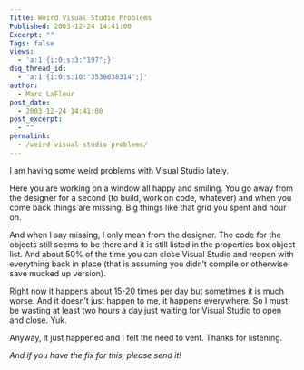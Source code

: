 ```yaml
---
Title: Weird Visual Studio Problems
Published: 2003-12-24 14:41:00
Excerpt: ""
Tags: false
views:
  - 'a:1:{i:0;s:3:"197";}'
dsq_thread_id:
  - 'a:1:{i:0;s:10:"3538638314";}'
author:
  - Marc LaFleur
post_date:
  - 2003-12-24 14:41:00
post_excerpt:
  - ""
permalink:
  - /weird-visual-studio-problems/
---
```

<div class="Section1"> <p>I am having some weird problems with Visual Studio lately.</p> <p>Here you are working on a window all happy and smiling. You go away from the designer for a second (to build, work on code, whatever) and when you come back things are missing. Big things like that grid you spent and hour on.</p> <p>And when I say missing, I only mean from the designer. The code for the objects still seems to be there and it is still listed in the properties box object list. And about 50% of the time you can close Visual Studio and reopen with everything back in place (that is assuming you didn&#8217;t compile or otherwise save mucked up version).</p> <p>Right now it happens about 15-20 times per day but sometimes it is much worse. And it doesn&#8217;t just happen to me, it happens everywhere. So I must be wasting at least two hours a day just waiting for Visual Studio to open and close. Yuk.</p> <p>Anyway, it just happened and I felt the need to vent. Thanks for listening.</p> <p><i><span style='; font-style:italic'>And if you have the fix for this, please send it!</span></i></p></div>